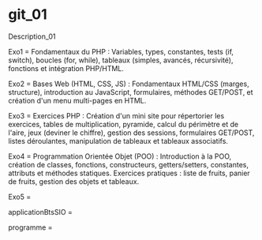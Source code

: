 # git_01
Description_01

Exo1 = Fondamentaux du PHP : Variables, types, constantes, tests (if, switch), boucles (for, while), tableaux (simples, avancés, récursivité), fonctions et intégration PHP/HTML.

Exo2 = Bases Web (HTML, CSS, JS) : Fondamentaux HTML/CSS (marges, structure), introduction au JavaScript, formulaires, méthodes GET/POST, et création d'un menu multi-pages en HTML.

Exo3 = Exercices PHP : Création d'un mini site pour répertorier les exercices, tables de multiplication, pyramide, calcul du périmètre et de l'aire, jeux (deviner le chiffre), gestion des sessions, formulaires GET/POST, listes déroulantes, manipulation de tableaux et     tableaux associatifs.

Exo4 = Programmation Orientée Objet (POO) : Introduction à la POO, création de classes, fonctions, constructeurs, getters/setters, constantes, attributs et méthodes statiques. Exercices pratiques : liste de fruits, panier de fruits, gestion des objets et tableaux.

Exo5 =

applicationBtsSIO =

programme =
